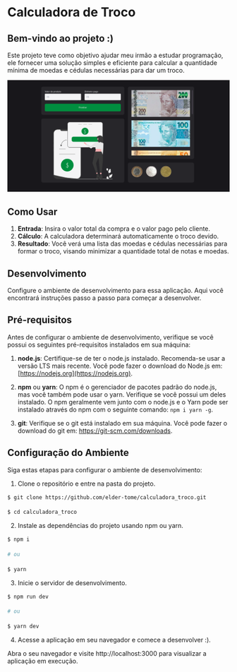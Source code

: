 # Calculadora de Troco

## Bem-vindo ao projeto :)

Este projeto teve como objetivo ajudar meu irmão a estudar programação, ele fornecer uma solução simples e eficiente para calcular a quantidade mínima de moedas e cédulas necessárias para dar um troco.

![screenshot da tela](https://github.com/elder-tome/calculadora_troco/blob/main/public/screenshot2.png?raw=true)

## Como Usar

1. **Entrada**: Insira o valor total da compra e o valor pago pelo cliente.
2. **Cálculo**: A calculadora determinará automaticamente o troco devido.
3. **Resultado**: Você verá uma lista das moedas e cédulas necessárias para formar o troco, visando minimizar a quantidade total de notas e moedas.

## Desenvolvimento

Configure o ambiente de desenvolvimento para essa aplicação. Aqui você encontrará instruções passo a passo para começar a desenvolver.

## Pré-requisitos

Antes de configurar o ambiente de desenvolvimento, verifique se você possui os seguintes pré-requisitos instalados em sua máquina:

1. **node.js**: Certifique-se de ter o node.js instalado. Recomenda-se usar a versão LTS mais recente. Você pode fazer o download do Node.js em: [https://nodejs.org](https://nodejs.org).

2. **npm** ou **yarn**: O npm é o gerenciador de pacotes padrão do node.js, mas você também pode usar o yarn. Verifique se você possui um deles instalado. O npm geralmente vem junto com o node.js e o Yarn pode ser instalado através do npm com o seguinte comando: `npm i yarn -g`.

3. **git**: Verifique se o git está instalado em sua máquina. Você pode fazer o download do git em: https://git-scm.com/downloads.

## Configuração do Ambiente

Siga estas etapas para configurar o ambiente de desenvolvimento:

1. Clone o repositório e entre na pasta do projeto.

```bash
$ git clone https://github.com/elder-tome/calculadora_troco.git

$ cd calculadora_troco
```

2. Instale as dependências do projeto usando npm ou yarn.

```bash
$ npm i

# ou

$ yarn
```

3. Inicie o servidor de desenvolvimento.

```bash
$ npm run dev

# ou

$ yarn dev
```

4.  Acesse a aplicação em seu navegador e comece a desenvolver :).

Abra o seu navegador e visite http://localhost:3000 para visualizar a aplicação em execução.
